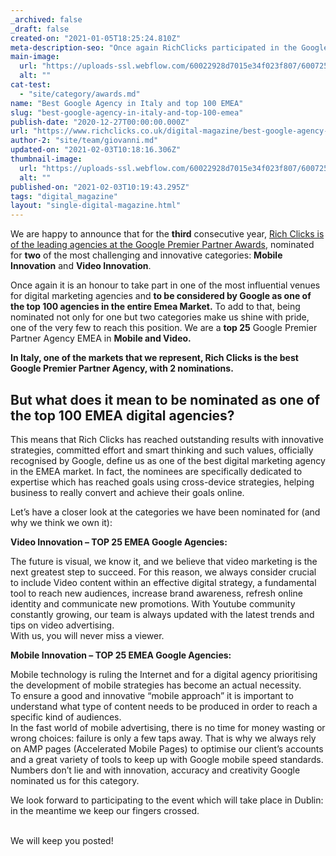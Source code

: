 ```yaml
---
_archived: false
_draft: false
created-on: "2021-01-05T18:25:24.810Z"
meta-description-seo: "Once again RichClicks participated in the Google event that awards the 100 best agencies in Europe. Read now!"
main-image:
  url: "https://uploads-ssl.webflow.com/60022928d7015e34f023f807/6007251f220fb2a6564aa634_5fff7bc22f188c512e7991a1_richclicks-google-premier-partner-agency.jpg"
  alt: ""
cat-test:
  - "site/category/awards.md"
name: "Best Google Agency in Italy and top 100 EMEA"
slug: "best-google-agency-in-italy-and-top-100-emea"
publish-date: "2020-12-27T00:00:00.000Z"
url: "https://www.richclicks.co.uk/digital-magazine/best-google-agency-in-italy-and-top-100-emea"
author-2: "site/team/giovanni.md"
updated-on: "2021-02-03T10:18:16.306Z"
thumbnail-image:
  url: "https://uploads-ssl.webflow.com/60022928d7015e34f023f807/6007251f220fb2a6564aa634_5fff7bc22f188c512e7991a1_richclicks-google-premier-partner-agency.jpg"
  alt: ""
published-on: "2021-02-03T10:19:43.295Z"
tags: "digital_magazine"
layout: "single-digital-magazine.html"
---
```


We are happy to announce that for the **third** consecutive year, [Rich Clicks is of the leading agencies at the Google Premier Partner Awards](https://premierpartnerawards.withgoogle.com/en_gb/finalists), nominated for **two** of the most challenging and innovative categories: **Mobile Innovation** and **Video Innovation**.

Once again it is an honour to take part in one of the most influential venues for digital marketing agencies and **to be considered by Google as one of the top 100 agencies in the entire Emea Market.** To add to that, being nominated not only for one but two categories make us shine with pride, one of the very few to reach this position. We are a **top 25** Google Premier Partner Agency EMEA in **Mobile and Video.**

**In Italy, one of the markets that we represent, Rich Clicks is the best Google Premier Partner Agency, with 2 nominations.**

But what does it mean to be nominated as one of the top 100 EMEA digital agencies?
----------------------------------------------------------------------------------

This means that Rich Clicks has reached outstanding results with innovative strategies, committed effort and smart thinking and such values, officially recognised by Google, define us as one of the best digital marketing agency in the EMEA market. In fact, the nominees are specifically dedicated to expertise which has reached goals using cross-device strategies, helping business to really convert and achieve their goals online.

Let’s have a closer look at the categories we have been nominated for (and why we think we own it):

**Video Innovation – TOP 25 EMEA Google Agencies:**

The future is visual, we know it, and we believe that video marketing is the next greatest step to succeed. For this reason, we always consider crucial to include Video content within an effective digital strategy, a fundamental tool to reach new audiences, increase brand awareness, refresh online identity and communicate new promotions. With Youtube community constantly growing, our team is always updated with the latest trends and tips on video advertising.  
With us, you will never miss a viewer.

**Mobile Innovation – TOP 25 EMEA Google Agencies:**

Mobile technology is ruling the Internet and for a digital agency prioritising the development of mobile strategies has become an actual necessity.  
To ensure a good and innovative “mobile approach” it is important to understand what type of content needs to be produced in order to reach a specific kind of audiences.  
In the fast world of mobile advertising, there is no time for money wasting or wrong choices: failure is only a few taps away. That is why we always rely on AMP pages (Accelerated Mobile Pages) to optimise our client’s accounts and a great variety of tools to keep up with Google mobile speed standards.  
Numbers don’t lie and with innovation, accuracy and creativity Google nominated us for this category.

  
We look forward to participating to the event which will take place in Dublin: in the meantime we keep our fingers crossed.  
‍

We will keep you posted!
